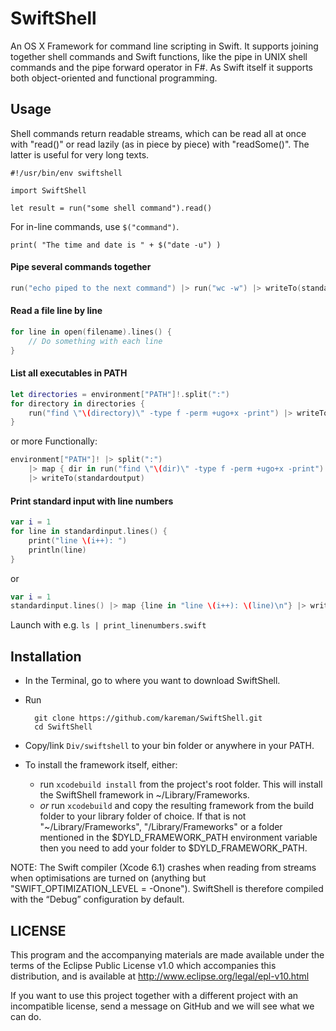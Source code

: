 # SwiftShell

An OS X Framework for command line scripting in Swift. It supports joining together shell commands and Swift functions, like the pipe in UNIX shell commands and the pipe forward operator in F#. As Swift itself it supports both object-oriented and functional programming.


## Usage

Shell commands return readable streams, which can be read all at once with "read()" or read lazily (as in piece by piece) with "readSome()". The latter is useful for very long texts.

```
#!/usr/bin/env swiftshell

import SwiftShell

let result = run("some shell command").read()
```

For in-line commands, use `$("command")`.

```
print( "The time and date is " + $("date -u") )
```

#### Pipe several commands together

```swift
run("echo piped to the next command") |> run("wc -w") |> writeTo(standardoutput) 
```

#### Read a file line by line

```swift
for line in open(filename).lines() {
	// Do something with each line
}
```

#### List all executables in PATH

```swift
let directories = environment["PATH"]!.split(":")
for directory in directories {
	run("find \"\(directory)\" -type f -perm +ugo+x -print") |> writeTo(standardoutput)
}
```

or more Functionally:

```swift
environment["PATH"]! |> split(":") 
	|> map { dir in run("find \"\(dir)\" -type f -perm +ugo+x -print") } 
	|> writeTo(standardoutput)
```

#### Print standard input with line numbers

```swift
var i = 1
for line in standardinput.lines() {
	print("line \(i++): ")
	println(line)
}
```

or

```swift
var i = 1
standardinput.lines() |> map {line in "line \(i++): \(line)\n"} |> writeTo(standardoutput)
```

Launch with e.g. `ls | print_linenumbers.swift`

## Installation

- In the Terminal, go to where you want to download SwiftShell.
- Run

        git clone https://github.com/kareman/SwiftShell.git 
        cd SwiftShell

- Copy/link `Div/swiftshell` to your bin folder or anywhere in your PATH.
- To install the framework itself, either:
  - run `xcodebuild install` from the project's root folder. This will install the SwiftShell framework in ~/Library/Frameworks.
  - _or_ run `xcodebuild` and copy the resulting framework from the build folder to your library folder of choice. If that is not "~/Library/Frameworks", "/Library/Frameworks" or a folder mentioned in the $DYLD_FRAMEWORK_PATH environment variable then you need to add your folder to $DYLD_FRAMEWORK_PATH.

NOTE: The Swift compiler (Xcode 6.1) crashes when reading from streams when optimisations are turned on (anything but "SWIFT_OPTIMIZATION_LEVEL = -Onone"). SwiftShell is therefore compiled with the “Debug” configuration by default.


## LICENSE

This program and the accompanying materials are made available under the terms of the Eclipse Public License v1.0 which accompanies this distribution, and is available at http://www.eclipse.org/legal/epl-v10.html

If you want to use this project together with a different project with an incompatible license, send a message on GitHub and we will see what we can do.
